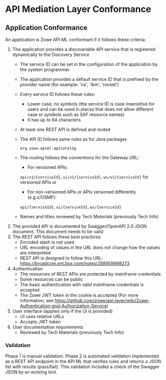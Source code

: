 # API Mediation Layer Conformance

## Application Conformance

An application is Zowe API ML conformant if it follows these criteria:

1. The application provides a discoverable API service that is registered dynamically to the Discovery Service
   - The service ID can be set in the configuration of the application by the system programmer
   - The application provides a default service ID that is prefixed by the provider name (for example: 'ca', 'ibm', 'rocket')
   - Every service ID follows these rules:
     - Lower case, no symbols (the service ID is case insensitive for users and can be used in places that does not allow different case or symbols such as SAF resource names)
     - It has up to 64 characters
   - At least one REST API is defined and routed
   - The API ID follows same rules as for Java packages
     
      `org.zowe.apiml.apicatalog`
      
   - The routing follows the conventions for the Gateway URL:
     - For versioned APIs:
     
      `api/v1/{serviceId}`, `ui/v1/{serviceId}`, `ws/v1/{serviceId}` for versioned APIs or
     - For non-versioned APIs or APIs versioned differently (e.g.z/OSMF):
     
      `api/{serviceId}`, `ui/{serviceId}`, `ws/{serviceId}` 
   - Names and titles reviewed by Tech Materials (previously Tech Info) 
2. The provided API is documented by Swagger/OpenAPI 2.0 JSON document. This document needs to be valid
3. The REST API follows these best practices:
   - Encoded slash is not used
   - URL encoding of values in the URL does not change how the values are interpreted 
   - REST API is designed to follow this URL: https://broadcom.ent.box.com/notes/288959969273
4. Authentication
   - The resources of REST APIs are protected by mainframe credentials
   - Some resources can be public
   - The basic authentication with valid mainframe credentials is accepted
   - The Zowe JWT token in the cookie is accepted (For more information, see https://github.com/zowe/api-layer/wiki/Zowe-Authentication-and-Authorization-Service)
5. User interface (applies only if the UI is provided)
   - UI uses relative URLs
   - Accepts JWT token
6. User documentation requirements
   - Reviewed by Tech Materials (previously Tech Info)  

### Validation 

Phase 1 is manual validation. Phase 2 is automated validation implemented as a REST API endpoint in the API ML that verifies rules and returns a JSON list with results (pass/fail). This validation includes a check of the Swagger JSON by an existing tool.
